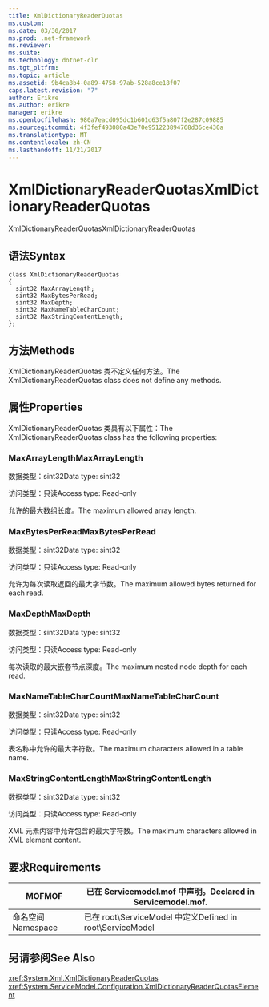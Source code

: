 ```yaml
---
title: XmlDictionaryReaderQuotas
ms.custom: 
ms.date: 03/30/2017
ms.prod: .net-framework
ms.reviewer: 
ms.suite: 
ms.technology: dotnet-clr
ms.tgt_pltfrm: 
ms.topic: article
ms.assetid: 9b4ca8b4-0a89-4758-97ab-528a8ce18f07
caps.latest.revision: "7"
author: Erikre
ms.author: erikre
manager: erikre
ms.openlocfilehash: 980a7eacd095dc1b601d63f5a807f2e287c09885
ms.sourcegitcommit: 4f3fef493080a43e70e951223894768d36ce430a
ms.translationtype: MT
ms.contentlocale: zh-CN
ms.lasthandoff: 11/21/2017
---
```

# <a name="xmldictionaryreaderquotas"></a><span data-ttu-id="c8340-102">XmlDictionaryReaderQuotas</span><span class="sxs-lookup"><span data-stu-id="c8340-102">XmlDictionaryReaderQuotas</span></span>
<span data-ttu-id="c8340-103">XmlDictionaryReaderQuotas</span><span class="sxs-lookup"><span data-stu-id="c8340-103">XmlDictionaryReaderQuotas</span></span>  
  
## <a name="syntax"></a><span data-ttu-id="c8340-104">语法</span><span class="sxs-lookup"><span data-stu-id="c8340-104">Syntax</span></span>  
  
```  
class XmlDictionaryReaderQuotas  
{  
  sint32 MaxArrayLength;  
  sint32 MaxBytesPerRead;  
  sint32 MaxDepth;  
  sint32 MaxNameTableCharCount;  
  sint32 MaxStringContentLength;  
};  
```  
  
## <a name="methods"></a><span data-ttu-id="c8340-105">方法</span><span class="sxs-lookup"><span data-stu-id="c8340-105">Methods</span></span>  
 <span data-ttu-id="c8340-106">XmlDictionaryReaderQuotas 类不定义任何方法。</span><span class="sxs-lookup"><span data-stu-id="c8340-106">The XmlDictionaryReaderQuotas class does not define any methods.</span></span>  
  
## <a name="properties"></a><span data-ttu-id="c8340-107">属性</span><span class="sxs-lookup"><span data-stu-id="c8340-107">Properties</span></span>  
 <span data-ttu-id="c8340-108">XmlDictionaryReaderQuotas 类具有以下属性：</span><span class="sxs-lookup"><span data-stu-id="c8340-108">The XmlDictionaryReaderQuotas class has the following properties:</span></span>  
  
### <a name="maxarraylength"></a><span data-ttu-id="c8340-109">MaxArrayLength</span><span class="sxs-lookup"><span data-stu-id="c8340-109">MaxArrayLength</span></span>  
 <span data-ttu-id="c8340-110">数据类型：sint32</span><span class="sxs-lookup"><span data-stu-id="c8340-110">Data type: sint32</span></span>  
  
 <span data-ttu-id="c8340-111">访问类型：只读</span><span class="sxs-lookup"><span data-stu-id="c8340-111">Access type: Read-only</span></span>  
  
 <span data-ttu-id="c8340-112">允许的最大数组长度。</span><span class="sxs-lookup"><span data-stu-id="c8340-112">The maximum allowed array length.</span></span>  
  
### <a name="maxbytesperread"></a><span data-ttu-id="c8340-113">MaxBytesPerRead</span><span class="sxs-lookup"><span data-stu-id="c8340-113">MaxBytesPerRead</span></span>  
 <span data-ttu-id="c8340-114">数据类型：sint32</span><span class="sxs-lookup"><span data-stu-id="c8340-114">Data type: sint32</span></span>  
  
 <span data-ttu-id="c8340-115">访问类型：只读</span><span class="sxs-lookup"><span data-stu-id="c8340-115">Access type: Read-only</span></span>  
  
 <span data-ttu-id="c8340-116">允许为每次读取返回的最大字节数。</span><span class="sxs-lookup"><span data-stu-id="c8340-116">The maximum allowed bytes returned for each read.</span></span>  
  
### <a name="maxdepth"></a><span data-ttu-id="c8340-117">MaxDepth</span><span class="sxs-lookup"><span data-stu-id="c8340-117">MaxDepth</span></span>  
 <span data-ttu-id="c8340-118">数据类型：sint32</span><span class="sxs-lookup"><span data-stu-id="c8340-118">Data type: sint32</span></span>  
  
 <span data-ttu-id="c8340-119">访问类型：只读</span><span class="sxs-lookup"><span data-stu-id="c8340-119">Access type: Read-only</span></span>  
  
 <span data-ttu-id="c8340-120">每次读取的最大嵌套节点深度。</span><span class="sxs-lookup"><span data-stu-id="c8340-120">The maximum nested node depth for each read.</span></span>  
  
### <a name="maxnametablecharcount"></a><span data-ttu-id="c8340-121">MaxNameTableCharCount</span><span class="sxs-lookup"><span data-stu-id="c8340-121">MaxNameTableCharCount</span></span>  
 <span data-ttu-id="c8340-122">数据类型：sint32</span><span class="sxs-lookup"><span data-stu-id="c8340-122">Data type: sint32</span></span>  
  
 <span data-ttu-id="c8340-123">访问类型：只读</span><span class="sxs-lookup"><span data-stu-id="c8340-123">Access type: Read-only</span></span>  
  
 <span data-ttu-id="c8340-124">表名称中允许的最大字符数。</span><span class="sxs-lookup"><span data-stu-id="c8340-124">The maximum characters allowed in a table name.</span></span>  
  
### <a name="maxstringcontentlength"></a><span data-ttu-id="c8340-125">MaxStringContentLength</span><span class="sxs-lookup"><span data-stu-id="c8340-125">MaxStringContentLength</span></span>  
 <span data-ttu-id="c8340-126">数据类型：sint32</span><span class="sxs-lookup"><span data-stu-id="c8340-126">Data type: sint32</span></span>  
  
 <span data-ttu-id="c8340-127">访问类型：只读</span><span class="sxs-lookup"><span data-stu-id="c8340-127">Access type: Read-only</span></span>  
  
 <span data-ttu-id="c8340-128">XML 元素内容中允许包含的最大字符数。</span><span class="sxs-lookup"><span data-stu-id="c8340-128">The maximum characters allowed in XML element content.</span></span>  
  
## <a name="requirements"></a><span data-ttu-id="c8340-129">要求</span><span class="sxs-lookup"><span data-stu-id="c8340-129">Requirements</span></span>  
  
|<span data-ttu-id="c8340-130">MOF</span><span class="sxs-lookup"><span data-stu-id="c8340-130">MOF</span></span>|<span data-ttu-id="c8340-131">已在 Servicemodel.mof 中声明。</span><span class="sxs-lookup"><span data-stu-id="c8340-131">Declared in Servicemodel.mof.</span></span>|  
|---------|-----------------------------------|  
|<span data-ttu-id="c8340-132">命名空间</span><span class="sxs-lookup"><span data-stu-id="c8340-132">Namespace</span></span>|<span data-ttu-id="c8340-133">已在 root\ServiceModel 中定义</span><span class="sxs-lookup"><span data-stu-id="c8340-133">Defined in root\ServiceModel</span></span>|  
  
## <a name="see-also"></a><span data-ttu-id="c8340-134">另请参阅</span><span class="sxs-lookup"><span data-stu-id="c8340-134">See Also</span></span>  
 <xref:System.Xml.XmlDictionaryReaderQuotas>  
 <xref:System.ServiceModel.Configuration.XmlDictionaryReaderQuotasElement>
